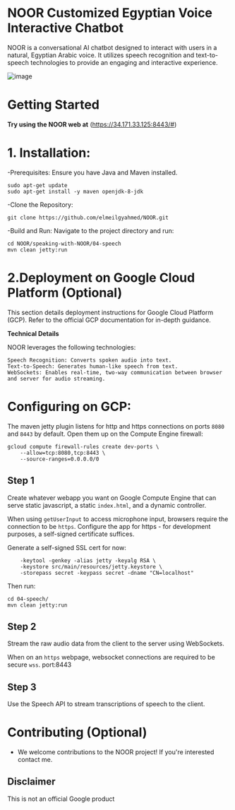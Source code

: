 # NOOR Customized Egyptian Voice Interactive Chatbot
NOOR is a conversational AI chatbot designed to interact with users in a natural, Egyptian Arabic voice.
It utilizes speech recognition and text-to-speech technologies to provide an engaging and interactive experience.

![image](https://github.com/elmeilgyahmed/NOOR/assets/50087016/13c7c36b-d006-49e3-a31e-0362aae8d7ee)

# Getting Started
**Try using the NOOR web at** (https://34.171.33.125:8443/#)
# 1. Installation:

-Prerequisites: Ensure you have Java and Maven installed.

    sudo apt-get update
    sudo apt-get install -y maven openjdk-8-jdk
    
-Clone the Repository:   

    git clone https://github.com/elmeilgyahmed/NOOR.git
    
-Build and Run:
Navigate to the project directory and run:    
    
    cd NOOR/speaking-with-NOOR/04-speech
    mvn clean jetty:run

# 2.Deployment on Google Cloud Platform (Optional)

This section details deployment instructions for Google Cloud Platform (GCP). Refer to the official GCP documentation for in-depth guidance.

**Technical Details**

NOOR leverages the following technologies:

    Speech Recognition: Converts spoken audio into text.
    Text-to-Speech: Generates human-like speech from text.
    WebSockets: Enables real-time, two-way communication between browser and server for audio streaming.
    
# Configuring on GCP:
The maven jetty plugin listens for http and https connections on ports `8080`
and `8443` by default. Open them up on the Compute Engine firewall:

    gcloud compute firewall-rules create dev-ports \
        --allow=tcp:8080,tcp:8443 \
        --source-ranges=0.0.0.0/0

## Step 1

Create whatever webapp you want on Google Compute Engine that can serve static javascript, a
static `index.html`, and a dynamic controller.

When using `getUserInput` to access microphone input, browsers require the
connection to be `https`. Configure the app for https - for development
purposes, a self-signed certificate suffices.

Generate a self-signed SSL cert for now:

        -keytool -genkey -alias jetty -keyalg RSA \
        -keystore src/main/resources/jetty.keystore \
        -storepass secret -keypass secret -dname "CN=localhost"

Then run:

    cd 04-speech/
    mvn clean jetty:run

## Step 2

Stream the raw audio data from the client to the server using WebSockets.

When on an `https` webpage, websocket connections are required to be secure
`wss`.
port:8443

## Step 3

Use the Speech API to stream transcriptions of speech to the client.

# Contributing (Optional)

- We welcome contributions to the NOOR project! If you're interested contact me.

## Disclaimer

This is not an official Google product
